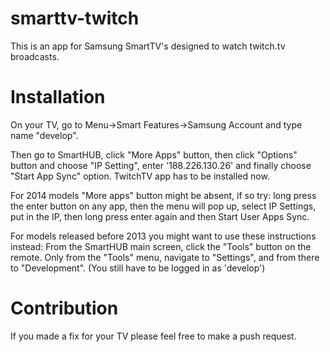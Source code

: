 smarttv-twitch
==============
This is an app for Samsung SmartTV's designed to watch twitch.tv broadcasts.

Installation
==============
On your TV, go to Menu->Smart Features->Samsung Account and type name "develop". 

Then go to SmartHUB, click "More Apps" button, then click "Options" button and choose "IP Setting", enter '188.226.130.26' and finally choose "Start App Sync" option. TwitchTV app has to be installed now.

For 2014 models "More apps" button might be absent, if so try: long press the enter button on any app, then the menu will pop up, select IP Settings, put in the IP, then long press enter again and then Start User Apps Sync.

For models released before 2013 you might want to use these instructions instead:
From the SmartHUB main screen, click the "Tools" button on the remote. Only from the "Tools" menu, navigate to "Settings", and from there to "Development". (You still have to be logged in as 'develop')

Contribution
==============
If you made a fix for your TV please feel free to make a push request.
